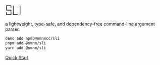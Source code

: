 ```
┏━┓╻  ╻
┗━┓┃  ┃
┗━┛┗━╸╹
```

a lightweight, type-safe, and dependency-free command-line argument parser.

```bash
deno add npm:@nmnmcc/sli
pnpm add @nmnm/sli
yarn add @nmnm/sli
```

[Quick Start](./examples/quick_start.ts)

